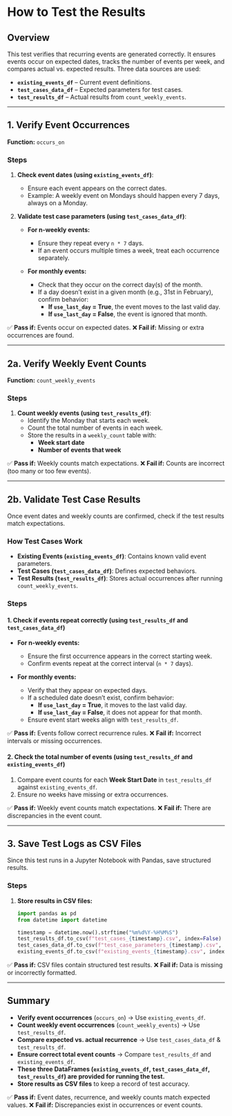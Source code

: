 # How to Test the Results

## Overview
This test verifies that recurring events are generated correctly. It ensures events occur on expected dates, tracks the number of events per week, and compares actual vs. expected results. Three data sources are used:
- **`existing_events_df`** – Current event definitions.
- **`test_cases_data_df`** – Expected parameters for test cases.
- **`test_results_df`** – Actual results from `count_weekly_events`.

---

## 1. Verify Event Occurrences
**Function:** `occurs_on`

### Steps
1. **Check event dates (using `existing_events_df`)**:
   - Ensure each event appears on the correct dates.
   - Example: A weekly event on Mondays should happen every 7 days, always on a Monday.

2. **Validate test case parameters (using `test_cases_data_df`)**:
   - **For n-weekly events:**
     - Ensure they repeat every `n * 7` days.
     - If an event occurs multiple times a week, treat each occurrence separately.

   - **For monthly events:**
     - Check that they occur on the correct day(s) of the month.
     - If a day doesn’t exist in a given month (e.g., 31st in February), confirm behavior:
       - **If `use_last_day` = True**, the event moves to the last valid day.
       - **If `use_last_day` = False**, the event is ignored that month.

✅ **Pass if:** Events occur on expected dates.
❌ **Fail if:** Missing or extra occurrences are found.

---

## 2a. Verify Weekly Event Counts
**Function:** `count_weekly_events`

### Steps
1. **Count weekly events (using `test_results_df`)**:
   - Identify the Monday that starts each week.
   - Count the total number of events in each week.
   - Store the results in a `weekly_count` table with:
     - **Week start date**
     - **Number of events that week**

✅ **Pass if:** Weekly counts match expectations.
❌ **Fail if:** Counts are incorrect (too many or too few events).

---

## 2b. Validate Test Case Results
Once event dates and weekly counts are confirmed, check if the test results match expectations.

### How Test Cases Work
- **Existing Events (`existing_events_df`)**: Contains known valid event parameters.
- **Test Cases (`test_cases_data_df`)**: Defines expected behaviors.
- **Test Results (`test_results_df`)**: Stores actual occurrences after running `count_weekly_events`.

### Steps
#### 1. Check if events repeat correctly (using `test_results_df` and `test_cases_data_df`)
- **For n-weekly events:**
  - Ensure the first occurrence appears in the correct starting week.
  - Confirm events repeat at the correct interval (`n * 7` days).

- **For monthly events:**
  - Verify that they appear on expected days.
  - If a scheduled date doesn’t exist, confirm behavior:
    - **If `use_last_day` = True**, it moves to the last valid day.
    - **If `use_last_day` = False**, it does not appear for that month.
  - Ensure event start weeks align with `test_results_df`.

✅ **Pass if:** Events follow correct recurrence rules.
❌ **Fail if:** Incorrect intervals or missing occurrences.

#### 2. Check the total number of events (using `test_results_df` and `existing_events_df`)
1. Compare event counts for each **Week Start Date** in `test_results_df` against `existing_events_df`.
2. Ensure no weeks have missing or extra occurrences.

✅ **Pass if:** Weekly event counts match expectations.
❌ **Fail if:** There are discrepancies in the event count.

---

## 3. Save Test Logs as CSV Files
Since this test runs in a Jupyter Notebook with Pandas, save structured results.

### Steps
1. **Store results in CSV files:**
   ```python
   import pandas as pd
   from datetime import datetime

   timestamp = datetime.now().strftime("%m%d%Y-%H%M%S")
   test_results_df.to_csv(f"test_cases_{timestamp}.csv", index=False)
   test_cases_data_df.to_csv(f"test_case_parameters_{timestamp}.csv", index=False)
   existing_events_df.to_csv(f"existing_events_{timestamp}.csv", index=False)
   ```

✅ **Pass if:** CSV files contain structured test results.
❌ **Fail if:** Data is missing or incorrectly formatted.

---

## Summary
- **Verify event occurrences** (`occurs_on`) → Use `existing_events_df`.
- **Count weekly event occurrences** (`count_weekly_events`) → Use `test_results_df`.
- **Compare expected vs. actual recurrence** → Use `test_cases_data_df` & `test_results_df`.
- **Ensure correct total event counts** → Compare `test_results_df` and `existing_events_df`.
- **These three DataFrames (`existing_events_df`, `test_cases_data_df`, `test_results_df`) are provided for running the test.**
- **Store results as CSV files** to keep a record of test accuracy.

✅ **Pass if:** Event dates, recurrence, and weekly counts match expected values.
❌ **Fail if:** Discrepancies exist in occurrences or event counts.
